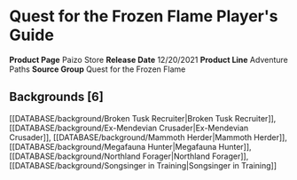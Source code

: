 ﻿---
id: '110'
name: Quest for the Frozen Flame Player's Guide
rarity: Common
type: Source

---
# Quest for the Frozen Flame Player's Guide

**Product Page** Paizo Store
**Release Date** 12/20/2021
**Product Line** Adventure Paths
**Source Group** Quest for the Frozen Flame

## Backgrounds [6]

[[DATABASE/background/Broken Tusk Recruiter|Broken Tusk Recruiter]], [[DATABASE/background/Ex-Mendevian Crusader|Ex-Mendevian Crusader]], [[DATABASE/background/Mammoth Herder|Mammoth Herder]], [[DATABASE/background/Megafauna Hunter|Megafauna Hunter]], [[DATABASE/background/Northland Forager|Northland Forager]], [[DATABASE/background/Songsinger in Training|Songsinger in Training]]